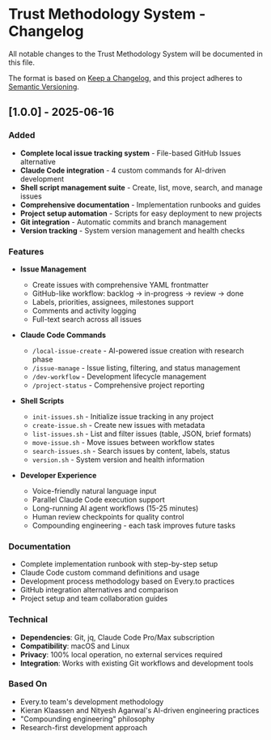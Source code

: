 # Trust Methodology System - Changelog

All notable changes to the Trust Methodology System will be documented in this file.

The format is based on [Keep a Changelog](https://keepachangelog.com/en/1.0.0/),
and this project adheres to [Semantic Versioning](https://semver.org/spec/v2.0.0.html).

## [1.0.0] - 2025-06-16

### Added
- **Complete local issue tracking system** - File-based GitHub Issues alternative
- **Claude Code integration** - 4 custom commands for AI-driven development
- **Shell script management suite** - Create, list, move, search, and manage issues
- **Comprehensive documentation** - Implementation runbooks and guides
- **Project setup automation** - Scripts for easy deployment to new projects
- **Git integration** - Automatic commits and branch management
- **Version tracking** - System version management and health checks

### Features
- **Issue Management**
  - Create issues with comprehensive YAML frontmatter
  - GitHub-like workflow: backlog → in-progress → review → done
  - Labels, priorities, assignees, milestones support
  - Comments and activity logging
  - Full-text search across all issues

- **Claude Code Commands**
  - `/local-issue-create` - AI-powered issue creation with research phase
  - `/issue-manage` - Issue listing, filtering, and status management
  - `/dev-workflow` - Development lifecycle management
  - `/project-status` - Comprehensive project reporting

- **Shell Scripts**
  - `init-issues.sh` - Initialize issue tracking in any project
  - `create-issue.sh` - Create new issues with metadata
  - `list-issues.sh` - List and filter issues (table, JSON, brief formats)
  - `move-issue.sh` - Move issues between workflow states
  - `search-issues.sh` - Search issues by content, labels, status
  - `version.sh` - System version and health information

- **Developer Experience**
  - Voice-friendly natural language input
  - Parallel Claude Code execution support
  - Long-running AI agent workflows (15-25 minutes)
  - Human review checkpoints for quality control
  - Compounding engineering - each task improves future tasks

### Documentation
- Complete implementation runbook with step-by-step setup
- Claude Code custom command definitions and usage
- Development process methodology based on Every.to practices
- GitHub integration alternatives and comparison
- Project setup and team collaboration guides

### Technical
- **Dependencies**: Git, jq, Claude Code Pro/Max subscription
- **Compatibility**: macOS and Linux
- **Privacy**: 100% local operation, no external services required
- **Integration**: Works with existing Git workflows and development tools

### Based On
- Every.to team's development methodology
- Kieran Klaassen and Nityesh Agarwal's AI-driven engineering practices
- "Compounding engineering" philosophy
- Research-first development approach